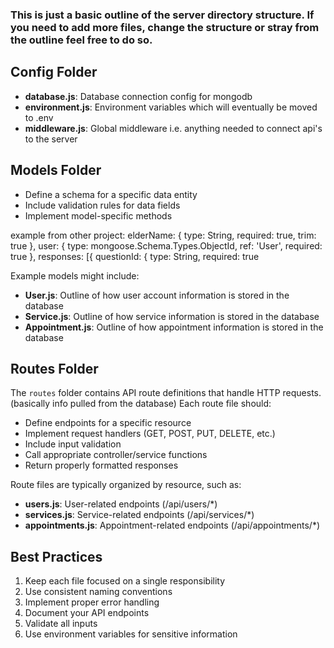 
### This is just a basic outline of the server directory structure. If you need to add more files, change the structure or stray from the outline feel free to do so.

## Config Folder

- **database.js**: Database connection config for mongodb
- **environment.js**: Environment variables which will eventually be moved to .env
- **middleware.js**: Global middleware i.e. anything needed to connect api's to the server

## Models Folder

- Define a schema for a specific data entity
- Include validation rules for data fields
- Implement model-specific methods

example from other project:
elderName: {
    type: String,
    required: true,
    trim: true
  },
  user: {
    type: mongoose.Schema.Types.ObjectId,
    ref: 'User',
    required: true
  },
  responses: [{
    questionId: {
      type: String,
      required: true

Example models might include:
- **User.js**: Outline of how user account information is stored in the database
- **Service.js**: Outline of how service information is stored in the database
- **Appointment.js**: Outline of how appointment information is stored in the database

## Routes Folder

The `routes` folder contains API route definitions that handle HTTP requests. (basically info pulled from the database) Each route file should:

- Define endpoints for a specific resource
- Implement request handlers (GET, POST, PUT, DELETE, etc.)
- Include input validation
- Call appropriate controller/service functions
- Return properly formatted responses

Route files are typically organized by resource, such as:
- **users.js**: User-related endpoints (/api/users/*)
- **services.js**: Service-related endpoints (/api/services/*)
- **appointments.js**: Appointment-related endpoints (/api/appointments/*)

## Best Practices

1. Keep each file focused on a single responsibility
2. Use consistent naming conventions
3. Implement proper error handling
4. Document your API endpoints
5. Validate all inputs
6. Use environment variables for sensitive information
